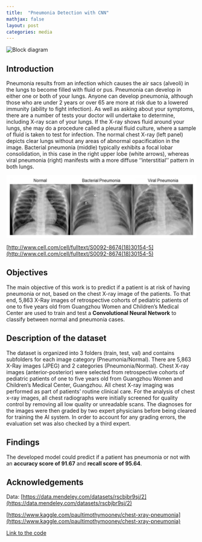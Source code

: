 ```yaml
---
title:  "Pneumonia Detection with CNN"
mathjax: false
layout: post
categories: media
---
```


![Block diagram](https://www.svhlunghealth.com.au/Images/UserUploadedImages/3447/4_SVH_Lung_Health_Pneumonia_final_1080p.jpg)


## Introduction
Pneumonia results from an infection which causes the air sacs (alveoli) in the lungs to become filled with fluid or pus. Pneumonia can develop in either one or both of your lungs. Anyone can develop pneumonia, although those who are under 2 years or over 65 are more at risk due to a lowered immunity (ability to fight infection). As well as asking about your symptoms, there are a number of tests your doctor will undertake to determine, including X-ray scan of your lungs. If the X-ray shows fluid around your lungs, she may do a procedure called a pleural fluid culture, where a sample of fluid is taken to test for infection.
The normal chest X-ray (left panel) depicts clear lungs without any areas of abnormal opacification in the image. Bacterial pneumonia (middle) typically exhibits a focal lobar consolidation, in this case in the right upper lobe (white arrows), whereas viral pneumonia (right) manifests with a more diffuse ‘‘interstitial’’ pattern in both lungs.


![X-ray](/assets/photos/xray.png)


[http://www.cell.com/cell/fulltext/S0092-8674(18)30154-5](http://www.cell.com/cell/fulltext/S0092-8674(18)30154-5)


## Objectives
The main objective of this work is to predict if a patient is at risk of having pneumonia or not, based on the chest X-ray image of the patients. To that end, 5,863 X-Ray images of retrospective cohorts of pediatric patients of one to five years old from Guangzhou Women and Children’s Medical Center are used to train and test a **Convolutional Neural Network** to classify between normal and pneumonia cases.


## Description of the dataset
The dataset is organized into 3 folders (train, test, val) and contains subfolders for each image category (Pneumonia/Normal). There are 5,863 X-Ray images (JPEG) and 2 categories (Pneumonia/Normal).
Chest X-ray images (anterior-posterior) were selected from retrospective cohorts of pediatric patients of one to five years old from Guangzhou Women and Children’s Medical Center, Guangzhou. All chest X-ray imaging was performed as part of patients’ routine clinical care.
For the analysis of chest x-ray images, all chest radiographs were initially screened for quality control by removing all low quality or unreadable scans. The diagnoses for the images were then graded by two expert physicians before being cleared for training the AI system. In order to account for any grading errors, the evaluation set was also checked by a third expert.


## Findings
The developed model could predict if a patient has pneumonia or not with an **accuracy score of 91.67** and **recall score of 95.64**.


## Acknowledgements
Data: [https://data.mendeley.com/datasets/rscbjbr9sj/2](https://data.mendeley.com/datasets/rscbjbr9sj/2)

[https://www.kaggle.com/paultimothymooney/chest-xray-pneumonia](https://www.kaggle.com/paultimothymooney/chest-xray-pneumonia)


[Link to the code](https://github.com/alizrepo/Pneumonia-detection/blob/main/Pneumonia-detection-with-CNN.ipynb)

